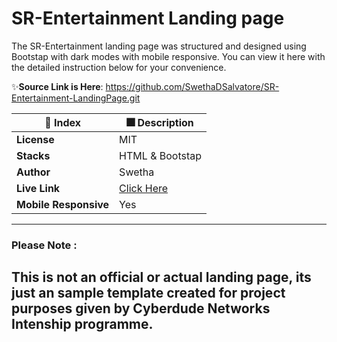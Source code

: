 # SR-Entertainment Landing page
The SR-Entertainment landing page was structured and designed using Bootstap with dark modes with mobile responsive. You can view it here with the detailed instruction below for your convenience. 

✨**Source Link is Here**: 
https://github.com/SwethaDSalvatore/SR-Entertainment-LandingPage.git

| 🚀 Index | 🎆 Description |
|--|--|
| **License** |MIT  |
| **Stacks** |HTML & Bootstap  |
| **Author** |Swetha |
| **Live Link** | [Click Here](https://swethadsalvatore.github.io/SR-Entertainment-LandingPage/)|
| **Mobile Responsive** | Yes |


---
### Please Note :
This is not an official or actual landing page, its just an sample template created for project purposes given by Cyberdude Networks Intenship programme.
---